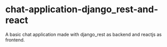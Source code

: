 # chat-application-django_rest-and-react
A basic chat application made with django_rest as backend and reactjs as frontend.
